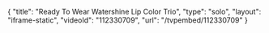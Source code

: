 {
    "title": "Ready To Wear Watershine Lip Color Trio",
    "type": "solo",
    "layout": "iframe-static",
    "videoId": "112330709",
    "url": "\/tvpembed\/112330709"
}
